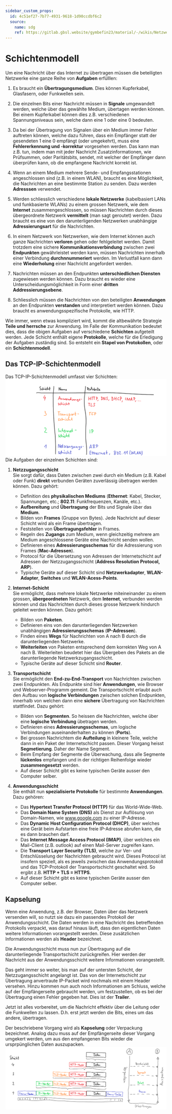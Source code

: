 ```yaml
---
sidebar_custom_props:
  id: 4c51ef27-7b77-4931-9618-1d90ccdbf6c2
  source:
    name: sdg
    ref: https://gitlab.gbsl.website/gymbefin23/material/-/wikis/Netzwerke/Protokollstapel
---
```


# Schichtenmodell

Um eine Nachricht über das Internet zu übertragen müssen die beteiligten Netzwerke eine ganze Reihe von **Aufgaben** erfülllen:

1. Es braucht ein **Übertragungsmedium**. Dies können Kupferkabel, Glasfasern, oder Funkwellen sein.

2. Die einzelnen Bits einer Nachricht müssen in **Signale** umgewandelt werden, welche über das gewählte Medium, übertagen werden können. Bei einem Kupferkabel können dies z.B. verschiedenen Spannungsniveaus sein, welche dann eine 1 oder eine 0 bedeuten.
3. Da bei der Übertragung von Signalen über ein Medium immer Fehler auftreten können, welche dazu führen, dass ein Empfänger statt der gesendeten 1 eine 0 empfängt (oder umgekehrt), muss eine **Fehlererkennung und -korrektur** vorgesehen werden. Das kann man z.B. tun, indem man mit jeder Nachricht Zusatzinformationen, wie Prüfsummen, oder Paritätsbits, sendet, mit welcher der Empfänger dann überprüfen kann, ob die empfangene Nachricht korrekt ist.
4. Wenn an einem Medium mehrere Sende- und Empfangsstationen angeschlossen sind (z.B. in einem WLAN), braucht es eine Möglichkeit, die Nachrichten an eine bestimmte Station zu senden. Dazu werden **Adresssen** verwendet.
5. Werden schliesslich verschiedene **lokale Netzwerke** (kabelbasiert LANs und funkbasierte WLANs) zu einem grossen Netzwerk, wie dem **Internet** zusammengeschlossen, so müssen Nachrichten durch dieses übergeordnete Netzwerk **vermittelt** (man sagt geroutet) werden. Dazu braucht es eine von den darunterligenden Netzwerken unabhängige **Adressierungsart** für die Nachrichten.
6. In einem Netzwerk von Netzwerken, wie dem Internet können auch ganze Nachrichten **verloren** gehen oder fehlgeleitet werden. Damit trotzdem eine sichere **Kommunikationsverbindung** zwischen zwei **Endpunkten** gewährleistet werden kann, müssen Nachrichten innerhalb einer Verbindung **durchnnummeriert** werden. Im Verlustfall kann dann eine **Wiederholung** einer Nachricht angefordert werden.
7. Nachrichten müssen an den Endpunkten **unterschiedlichen Diensten** zugewiesen werden können. Dazu braucht es wieder eine Unterscheidungsmöglichkeit in Form einer **dritten Addressierungsebene**.
8. Schliesslich müssen die Nachrichten von den beteiligten **Anwendungen** an den Endpunkten **verstanden** und interpretiert werden können. Dazu braucht es anwendungsspezifische Protokolle, wie HTTP.

Wie immer, wenn etwas kompliziert wird, kommt die altbewährte Strategie **Teile und herrsche** zur Anwendung. Im Falle der Kommunikation bedeutet dies, dass die obigen Aufgaben auf verschiedene **Schichten** aufgeteilt werden. Jede Schicht enthält eigene **Protokolle**, welche für die Erledigung der Aufgaben zuständig sind. So entsteht ein **Stapel von Protokollen**, oder ein **Schichtenmodell**.

## Das TCP-IP-Schichtenmodell
Das TCP-IP-Schichtenmodell umfasst vier Schichten:
![TCP-IP-Stack](images/TCP-IP-Stack.png)
Die Aufgaben der einzelnen Schichten sind:

1. **Netzzugangsschicht**  
   Sie sorgt dafür, dass Daten zwischen zwei durch ein Medium (z.B. Kabel oder Funk) **direkt** verbunden Geräten zuverlässig übetragen werden können. Dazu gehört:
   - Definition des **physikalischen Mediums** (**Ethernet**: Kabel, Stecker, Spannungen, etc.; **802.11**: Funkfrequenzen, Kanäle, etc.).
   - **Aufbereitung** und **Übertragung** der Bits und Signale über das **Medium**.
   - Bilden von **Frames** (Gruppe von Bytes). Jede Nachricht auf dieser Schicht wird als ein Frame übertragen.
   - Feststellen von **Übertragungsfehler** in Frames.
   - Regeln des **Zugangs** zum Medium, wenn gleichzeitig mehrere am Medium angeschlossene Geräte eine Nachricht senden wollen.
   - Definieren eines **Adressierungsschemas** für die Adressierung von Frames (**Mac-Adressen**).
   - Protocol für die Übersetzung von Adressen der Internetschicht auf Adressen der Netzzugangsschicht (**Address Resolution Protocol, ARP**).
   - Typische Geräte auf dieser Schicht sind **Netzwerkadapter**, **WLAN-Adapter**, **Switches** und **WLAN-Acess-Points**.

2. **Internet-Schicht**  
   Sie ermöglicht, dass mehrere lokale Netzwerke miteineinander zu einem grossen, **übergeordneten** Netzwerk, dem **Internet**, verbunden werden können und das Nachrichten durch dieses grosse Netzwerk hindurch geleitet werden können. Dazu gehört:
   - Bilden von **Paketen**.
   - Definieren eins von den darunterliegenden Netzwerken unabhängigen **Adressierungsschemas** (**IP-Adressen**).
   - Finden eines **Wegs** für Nachrichten von A nach B durch die darunterliegenden Netzwerke.
   - **Weiterleiten** von Paketen entsprechend dem korrekten Weg von A nach B. Weiterleiten beudetet hier das Übergeben des Pakets an die darunterliegende Netzwerkzugangsschicht.
   - Typische Geräte auf dieser Schicht sind **Router**.

3. **Transportschicht**  
   Sie ermöglicht den **End-zu-End-Transport** von Nachrichten zwischen zwei Endpunkten. Als Endpunkte sind hier **Anwendungen**, wie Browser und Webserver-Programm gemeint. Die Transportschicht erlaubt auch den Aufbau von **logische Verbindungen** zwischen solchen Endpunkten, innerhalb von welchen dann eine **sichere** Übertragung von Nachrichten stattfindet. Dazu gehört:
   - Bilden von **Segmenten**. So heissen die Nachrichten, welche über eine **logische Verbindung** übetragen werden.
   - Definieren eines **Adressierungsschemas**, um logische Verbindungen auseinanderhalten zu können (**Ports**).
   - Bei grossen Nachrichtem die **Aufteilung** in kleinere Teile, welche dann in ein Paket der Internetschicht passen. Dieser Vorgang heisst **Segmetierung**. Daher der Name Segment.
   - Beim Empfang der Segmente die Überwachung, dass alle Segmente **lückenlos** empfangen und in der richtigen Reihenfolge wieder **zusammengesetzt** werden.
   - Auf dieser Schicht gibt es keine typischen Geräte ausser den Computer selber.

4. **Anwendungsschicht**  
   Sie enthält nun **spezialisierte Protokolle** für bestimmte **Anwendungen**. Dazu gehören:
   - Das **Hypertext Transfer Protocol (HTTP)** für das World-Wide-Web.
   - Das **Domain Name System (DNS)** als Dienst zur Auflösung von Domain-Namen, wie www.google.com zu einer IP-Adresse.
   - Das **Dynamic Host Configuration Protocol (DHCP)**, über welches eine Gerät beim Aufstarten eine freie IP-Adresse abrufen kann, die es dann brauchen darf.
   - Das **Internet Message Access Protocol (IMAP)**, über welches ein Mail-Client (z.B. outlook) auf einen Mail-Server zugreifen kann.
   - Die **Transport Layer Security (TLS)**, welche zur Ver- und Entschlüsselung der Nachrichten gebraucht wird. Dieses Protocol ist insofern speziell, als es jeweils zwischen das Anwendungsprotokoll und das TCP-Protokoll der Transportschicht geschaltet wird. So ergibt z.B. **HTTP + TLS = HTTPS**.
   - Auf dieser Schicht gibt es keine typischen Geräte ausser den Computer selber.

## Kapselung
Wenn eine Anwendung, z.B. der Browser, Daten über das Netzwerk versenden will, so nutzt sie dazu ein passendes Protokoll der Anwendungsschicht. Die Daten werden in eine Nachricht des betreffenden Protokolls verpackt, was darauf hinaus läuft, dass den eigentlichen Daten weitere Informationen vorangestellt werden. Diese zusätzlichen Informationen werden als **Header** bezeichnet.

Die Anwendungsschicht muss nun zur Übertragung auf die darunterliegende Transportschicht zurückgreifen. Hier werden der Nachricht aus der Anwendungsschicht weitere Informationen vorangestellt.

Das geht immer so weiter, bis man auf der untersten Schicht, der Netzzugangsschicht angelangt ist. Das von der Internetschicht zur Übertragung anvertraute IP-Packet wird nochmals mit einem Header versehen. Hinzu kommen nun auch noch Informationen am Schluss, welche auf der Empfängerseite gebraucht werden, um festzustellen, ob es bei der Übertragung einen Fehler gegeben hat. Dies ist der **Trailer**.

Jetzt ist alles vorbereitet, um die Nachricht effektiv über die Leitung oder die Funkwellen zu lassen. D.h. erst jetzt werden die Bits, eines um das andere, übertragen.

Der beschriebene Vorgang wird als **Kapselung** oder Verpackung bezeichnet. Analog dazu muss auf der Empfängerseite dieser Vorgang umgekert werden, um aus den empfangenen Bits wieder die ursprpünglichen Daten auszupacken.
![Encapsulation](images/Encapsulation.png)
